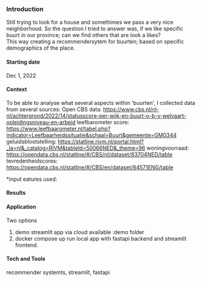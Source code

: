 ### Introduction
Still trying to look for a house and somethimes we pass a very nice neighborhoud. So the question I tried to answer was, if we like specific buurt in our province; can we find others that are look a likes?  
This way creating a recommendersytem for buurten; based on specific demographics of the place.

#### Starting date
Dec 1, 2022

#### Context
To be able to analyse what several aspects within 'buurten', I collected data from several sources:
Open CBS data: https://www.cbs.nl/nl-nl/achtergrond/2022/14/statusscore-per-wijk-en-buurt-o-b-v-welvaart-opleidingsniveau-en-arbeid
leefbarometer score: https://www.leefbaarometer.nl/tabel.php?indicator=Leefbaarheidssituatie&schaal=Buurt&gemeente=GM0344
geluidsblootstelling: https://statline.rivm.nl/portal.html?_la=nl&_catalog=RIVM&tableId=50066NED&_theme=96
woningvoorraad: https://opendata.cbs.nl/statline/#/CBS/nl/dataset/83704NED/table
tevredenheidscores: https://opendata.cbs.nl/statline/#/CBS/en/dataset/84571ENG/table

*input eatures used:

#### Results


#### Application
Two options
1. demo streamlit app via cloud available :demo folder
2. docker compose up run local app with fastapi backend and streamlit frontend.
   
#### Tech and Tools
recommender systemts, streamlit, fastapi